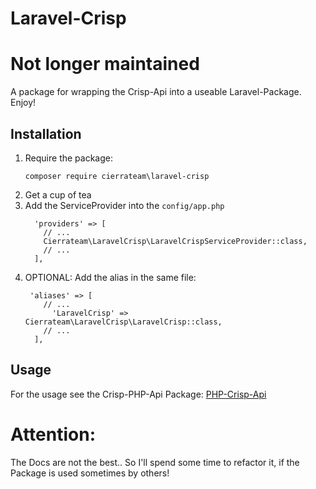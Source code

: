 # Laravel-Crisp

# Not longer maintained

A package for wrapping the Crisp-Api into a useable Laravel-Package. Enjoy!

## Installation
1. Require the package:
    ```
    composer require cierrateam\laravel-crisp
    ```
2. Get a cup of tea
3. Add the ServiceProvider into the `config/app.php`
    ```
      'providers' => [
        // ...
        Cierrateam\LaravelCrisp\LaravelCrispServiceProvider::class,
        // ...
      ],
    ```
4. OPTIONAL: Add the alias in the same file:
    ```
     'aliases' => [
        // ...
          'LaravelCrisp' => Cierrateam\LaravelCrisp\LaravelCrisp::class,
        // ...
      ],
    ```
    
## Usage
For the usage see the Crisp-PHP-Api Package:
[PHP-Crisp-Api](https://github.com/crisp-im/php-crisp-api)
# Attention: 
The Docs are not the best.. So I'll spend some time to refactor it, if the Package is used sometimes by others!
